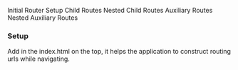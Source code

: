 Initial Router Setup
Child Routes
Nested Child Routes
Auxiliary Routes
Nested Auxiliary Routes


### Setup

Add <base href="/"> in the index.html on the top, it helps the application to construct routing urls while navigating.
